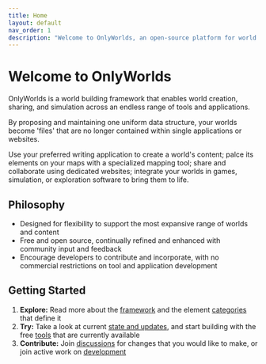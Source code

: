 ```yaml
---
title: Home
layout: default
nav_order: 1
description: "Welcome to OnlyWorlds, an open-source platform for world building and simulation"
---
```


# Welcome to OnlyWorlds

OnlyWorlds is a world building framework that enables world creation, sharing, and simulation across an endless range of tools and applications.

By proposing and maintaining one uniform data structure, your worlds become 'files' that are no longer contained within single applications or websites.

Use your preferred writing application to create a world's content; palce its elements on your maps with a specialized mapping tool; share and collaborate using dedicated websites; integrate your worlds in games, simulation, or exploration software to bring them to life.

 
## Philosophy
- Designed for flexibility to support the most expansive range of worlds and content
- Free and open source, continually refined and enhanced with community input and feedback
- Encourage developers to contribute and incorporate, with no commercial restrictions on tool and application development


## Getting Started
1. **Explore:** Read more about the [framework](/docs/framework/) and the element [categories](/docs/framework/categories) that define it
2. **Try:** Take a look at current [state and updates](/docs/updates), and start building with the free [tools](/docs/tools) that are currently available
3. **Contribute:** Join [discussions](https://github.com/OnlyWorlds/OnlyWorlds/discussions) for changes that you would like to make, or join active work on [development](/docs/development/)

 

